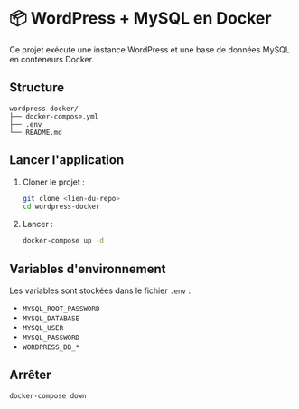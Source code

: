 # 📦 WordPress + MySQL en Docker

Ce projet exécute une instance WordPress et une base de données MySQL en conteneurs Docker.

## Structure
```
wordpress-docker/
├── docker-compose.yml
├── .env
└── README.md
```

## Lancer l'application

1. Cloner le projet :
   ```bash
   git clone <lien-du-repo>
   cd wordpress-docker
   ```

2. Lancer :
   ```bash
   docker-compose up -d
   ```

## Variables d'environnement

Les variables sont stockées dans le fichier `.env` :

- `MYSQL_ROOT_PASSWORD`
- `MYSQL_DATABASE`
- `MYSQL_USER`
- `MYSQL_PASSWORD`
- `WORDPRESS_DB_*`


## Arrêter

```bash
docker-compose down
```
